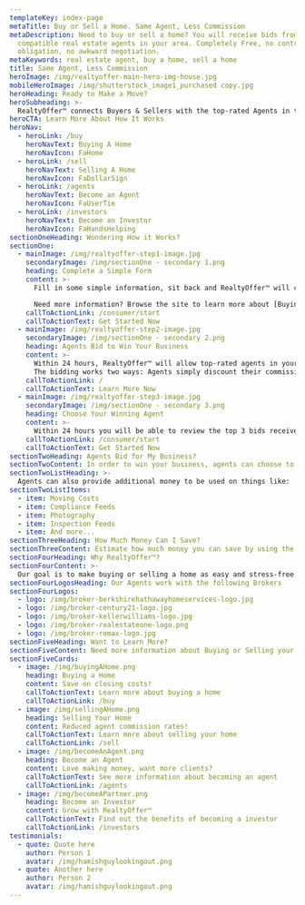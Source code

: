 ```yaml
---
templateKey: index-page
metaTitle: Buy or Sell a Home. Same Agent, Less Commission
metaDescription: Need to buy or sell a home? You will receive bids from
  compatible real estate agents in your area. Completely Free, no contracts, no
  obligation, no awkward negotiation.
metaKeywords: real estate agent, buy a home, sell a home
title: Same Agent, Less Commission
heroImage: /img/realtyoffer-main-hero-img-house.jpg
mobileHeroImage: /img/shutterstock_image1_purchased copy.jpg
heroHeading: Ready to Make a Move?
heroSubheading: >-
  RealtyOffer™ connects Buyers & Sellers with the top-rated Agents in their area.
heroCTA: Learn More About How It Works
heroNav:
  - heroLink: /buy
    heroNavText: Buying A Home
    heroNavIcon: FaHome
  - heroLink: /sell
    heroNavText: Selling A Home
    heroNavIcon: FaDollarSign
  - heroLink: /agents
    heroNavText: Become an Agent
    heroNavIcon: FaUserTie
  - heroLink: /investors
    heroNavText: Become an Investor
    heroNavIcon: FaHandsHelping
sectionOneHeading: Wondering How it Works?
sectionOne:
  - mainImage: /img/realtyoffer-step1-image.jpg
    secondaryImage: /img/sectionOne - secondary 1.png
    heading: Complete a Simple Form
    content: >-
      Fill in some simple information, sit back and RealtyOffer™ will connect you with a licensed and vetted agent, while removing the upfront negotiation.

      Need more information? Browse the site to learn more about [Buying a Home](/buy) or [Selling Your Home](/sell).
    callToActionLink: /consumer/start
    callToActionText: Get Started Now
  - mainImage: /img/realtyoffer-step2-image.jpg
    secondaryImage: /img/sectionOne - secondary 2.png
    heading: Agents Bid to Win Your Business
    content: >-
      Within 24 hours, RealtyOffer™ will allow top-rated agents in your area the opportunity to bid and win your business.
      The bidding works two ways: Agents simply discount their commission in order to sell your home or offer part of their commission towards your closing costs when you purchase a home – this means you bring less money to the closing table.
    callToActionLink: /
    callToActionText: Learn More Now
  - mainImage: /img/realtyoffer-step3-image.jpg
    secondaryImage: /img/sectionOne - secondary 3.png
    heading: Choose Your Winning Agent
    content: >-
      Within 24 hours you will be able to review the top 3 bids received from agents in your area. Choose the best offer, and simply get connected.
    callToActionLink: /consumer/start
    callToActionText: Get Started Now
sectionTwoHeading: Agents Bid for My Business?
sectionTwoContent: In order to win your business, agents can choose to reduce their commission on the sale of your home. When purchasing a new home, agents can choose to contribute part of their commission toward your closing costs--this means you bring less money to the closing table.
sectionTwoListHeading: >-
  Agents can also provide additional money to be used on things like:
sectionTwoListItems:
  - item: Moving Costs
  - item: Compliance Feeds
  - item: Photography
  - item: Inspection Feeds
  - item: And more...
sectionThreeHeading: How Much Money Can I Save?
sectionThreeContent: Estimate how much money you can save by using the calculators below. RealtyOffer™ is a completely free platform--No contracts, No obligations, and No awkward negotiations
sectionFourHeading: Why RealtyOffer™?
sectionFourContent: >-
  Our goal is to make buying or selling a home as easy and stress-free as possible. Our AI digitized platform is designed to educate and empower the consumer, and connect them with top-rated agents, while saving thousands of dollars in the process.
sectionFourLogosHeading: Our Agents work with the following Brokers
sectionFourLogos:
  - logo: /img/broker-berkshirehathawayhomeservices-logo.jpg
  - logo: /img/broker-century21-logo.jpg
  - logo: /img/broker-kellerwilliams-logo.jpg
  - logo: /img/broker-realestateone-logo.png
  - logo: /img/broker-remax-logo.jpg
sectionFiveHeading: Want to Learn More?
sectionFiveContent: Need more information about Buying or Selling your home? Or just want to hear from previous clients, click below to learn more.
sectionFiveCards:
  - image: /img/buyingAHome.png
    heading: Buying a Home
    content: Save on closing costs!
    callToActionText: Learn more about buying a home
    callToActionLink: /buy
  - image: /img/sellingAHome.png
    heading: Selling Your Home
    content: Reduced agent commission rates!
    callToActionText: Learn more about selling your home
    callToActionLink: /sell
  - image: /img/becomeAnAgent.png
    heading: Become an Agent
    content: Love making money, want more clients?
    callToActionText: See more information about becoming an agent
    callToActionLink: /agents
  - image: /img/becomeAPartner.png
    heading: Become an Investor
    content: Grow with RealtyOffer™
    callToActionText: Find out the benefits of becoming a investor
    callToActionLink: /investors
testimonials:
  - quote: Quote here
    author: Person 1
    avatar: /img/hamishguylookingout.png
  - quote: Another here
    author: Person 2
    avatar: /img/hamishguylookingout.png
---
```

